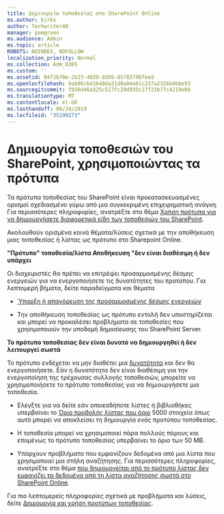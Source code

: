 ```yaml
---
title: Δημιουργία τοποθεσίας στο SharePoint Online
ms.author: kirks
author: Techwriter40
manager: pamgreen
ms.audience: Admin
ms.topic: article
ROBOTS: NOINDEX, NOFOLLOW
localization_priority: Normal
ms.collection: Adm_O365
ms.custom: ''
ms.assetid: 84f2b70e-2b23-4039-8305-85783798feed
ms.openlocfilehash: 9ab06cbd1648da31d8a04e61c237a2326b4bbe93
ms.sourcegitcommit: f856d46a325c517fc29d935c27f21b77c4219e66
ms.translationtype: MT
ms.contentlocale: el-GR
ms.lasthandoff: 06/24/2019
ms.locfileid: "35199273"
---
```

# <a name="create-sharepoint-sites-using-templates"></a>Δημιουργία τοποθεσιών του SharePoint, χρησιμοποιώντας τα πρότυπα

Τα πρότυπα τοποθεσίας του SharePoint είναι προκατασκευασμένες ορισμοί σχεδιασμένο γύρω από μια συγκεκριμένη επιχειρηματική ανάγκη. Για περισσότερες πληροφορίες, ανατρέξτε στο θέμα [Χρήση πρότυπα για να δημιουργήσετε διαφορετικά είδη των τοποθεσιών του SharePoint](https://support.office.com/article/using-templates-to-create-different-kinds-of-sharepoint-sites-449eccec-ff99-4cf3-b62e-dcfee37e8da4).

Ακολουθούν ορισμένα κοινά θέματα/λύσεις σχετικά με την αποθήκευση μιας τοποθεσίας ή λίστας ως πρότυπο στο Sharepoint Online. 

**"Πρότυπο" τοποθεσία/λίστα Αποθήκευση "δεν είναι διαθέσιμη ή δεν υπάρχει**

Οι διαχειριστές θα πρέπει να επιτρέψει προσαρμοσμένης δέσμης ενεργειών για να ενεργοποιήσετε τις δυνατότητες του προτύπου. Για λεπτομερή βήματα, δείτε παραδείγματα και θέματα 

- [Ύπαρξη ή απαγόρευση της προσαρμοσμένης δέσμης ενεργειών](https://docs.microsoft.com/sharepoint/allow-or-prevent-custom-script)

- Την αποθήκευση τοποθεσίας ως πρότυπο εντολή δεν υποστηρίζεται και μπορεί να προκαλέσει προβλήματα σε τοποθεσίες που χρησιμοποιούν την υποδομή δημοσίευσης του SharePoint Server.

**Το πρότυπο τοποθεσίας δεν είναι δυνατό να δημιουργηθεί ή δεν λειτουργεί σωστά**

Το πρότυπο ενδέχεται να μην διαθέτει μια [δυνατότητα](https://social.technet.microsoft.com/wiki/contents/articles/14423.sharepoint-2013-existing-features-guid.aspx) και δεν θα ενεργοποιήσετε. Εάν η δυνατότητα δεν είναι διαθέσιμη για την ενεργοποίηση της τρέχουσας συλλογής τοποθεσιών, μπορείτε να χρησιμοποιήσετε το πρότυπο τοποθεσίας για να δημιουργήσετε μια τοποθεσία.

- Ελέγξτε για να δείτε εάν οποιεσδήποτε λίστες ή βιβλιοθήκες υπερβαίνει το [Όριο προβολής λίστας που όριο](https://support.office.com/article/Manage-large-lists-and-libraries-in-SharePoint-B8588DAE-9387-48C2-9248-C24122F07C59) 5000 στοιχεία όπως αυτό μπορεί να αποκλείσει τη δημιουργία ενός προτύπου τοποθεσίας.

- Η τοποθεσία μπορεί να χρησιμοποιεί πάρα πολλούς πόρους και επομένως το πρότυπο τοποθεσίας υπερβαίνει το όριο των 50 MB.


- Υπάρχουν προβλήματα που εμφανίζουν δεδομένα από μια λίστα που χρησιμοποιεί μια στήλη αναζήτησης. Για περισσότερες πληροφορίες, ανατρέξτε στο θέμα [που δημιουργείται από το πρότυπο λίστας δεν εμφανίζει τα δεδομένα από τη λίστα αναζήτησης σωστά στο SharePoint Online](https://support.office.com/article/template-generated-list-doesn-t-display-correct-data-for-a-column-in-sharepoint-online-20430b62-e40c-4f6f-8889-aa24e80d605a).

Για πιο λεπτομερείς πληροφορίες σχετικά με προβλήματα και λύσεις, δείτε [Δημιουργία και χρήση προτύπων τοποθεσίας](https://support.office.com/article/Create-and-use-site-templates-60371B0F-00E0-4C49-A844-34759EBDD989).



